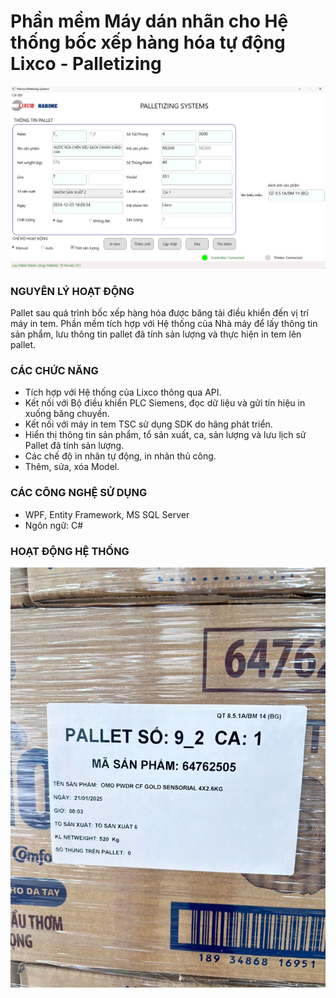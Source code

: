 # Phần mềm Máy dán nhãn cho Hệ thống bốc xếp hàng hóa tự động Lixco - Palletizing
![Palletizing System](/assets/palletizing-system.jpg)
### NGUYÊN LÝ HOẠT ĐỘNG
Pallet sau quá trình bốc xếp hàng hóa được băng tải điều khiển đến vị trí máy in tem. Phần mềm tích hợp với Hệ thống của Nhà máy để lấy thông tin sản phẩm, lưu thông tin pallet đã tính sản lượng và thực hiện in tem lên pallet. 
### CÁC CHỨC NĂNG
- Tích hợp với Hệ thống của Lixco thông qua API.
- Kết nối với Bộ điều khiển PLC Siemens, đọc dữ liệu và gửi tín hiệu in xuống băng chuyền.
- Kết nối với máy in tem TSC sử dụng SDK do hãng phát triển.
- Hiển thị thông tin sản phẩm, tổ sản xuất, ca, sản lượng và lưu lịch sử Pallet đã tính sản lượng.
- Các chế độ in nhãn tự động, in nhãn thủ công.
- Thêm, sửa, xóa Model.
### CÁC CÔNG NGHỆ SỬ DỤNG
- WPF, Entity Framework, MS SQL Server
- Ngôn ngữ: C#
### HOẠT ĐỘNG HỆ THỐNG
![Palletizing System](/assets/lixco.jpg)

